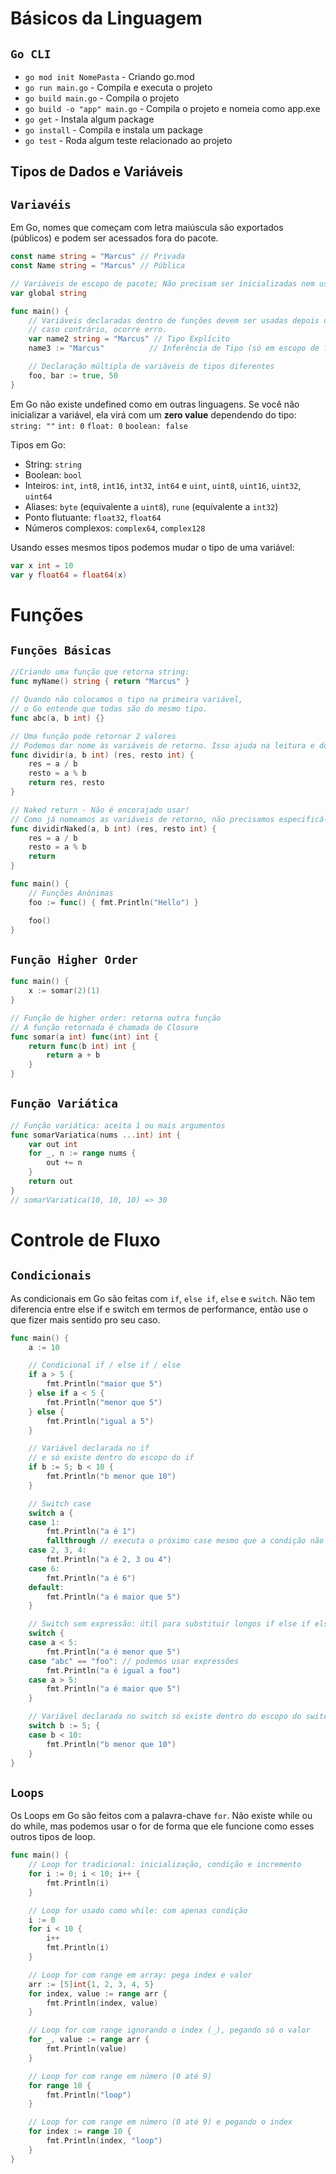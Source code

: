 # Básicos da Linguagem

## `Go CLI`

-   `go mod init NomePasta` - Criando go.mod
-   `go run main.go` - Compila e executa o projeto
-   `go build main.go` - Compila o projeto
-   `go build -o "app" main.go` - Compila o projeto e nomeia como app.exe
-   `go get` - Instala algum package
-   `go install` - Compila e instala um package
-   `go test` - Roda algum teste relacionado ao projeto

## Tipos de Dados e Variáveis

## `Variavéis`

Em Go, nomes que começam com letra maiúscula são exportados (públicos) e podem ser acessados fora do pacote.

```go
const name string = "Marcus" // Privada
const Name string = "Marcus" // Pública

// Variáveis de escopo de pacote; Não precisam ser inicializadas nem usadas imediatamente
var global string

func main() {
    // Variáveis declaradas dentro de funções devem ser usadas depois de inicializadas;
	// caso contrário, ocorre erro.
    var name2 string = "Marcus" // Tipo Explícito
    name3 := "Marcus"          // Inferência de Tipo (só em escopo de função)

    // Declaração múltipla de variáveis de tipos diferentes
    foo, bar := true, 50
}
```

Em Go não existe undefined como em outras linguagens. Se você não inicializar a variável, ela virá com um **zero value** dependendo do tipo: `string: ""` `int: 0` `float: 0` `boolean: false`

Tipos em Go:

-   String: `string`
-   Boolean: `bool`
-   Inteiros: `int`, `int8`, `int16`, `int32`, `int64` e `uint`, `uint8`, `uint16`, `uint32`, `uint64`
-   Aliases: `byte` (equivalente a `uint8`), `rune` (equivalente a `int32`)
-   Ponto flutuante: `float32`, `float64`
-   Números complexos: `complex64`, `complex128`

Usando esses mesmos tipos podemos mudar o tipo de uma variável:

```go
var x int = 10
var y float64 = float64(x)
```

# Funções

## `Funções Básicas`

```go
//Criando uma função que retorna string:
func myName() string { return "Marcus" }

// Quando não colocamos o tipo na primeira variável,
// o Go entende que todas são do mesmo tipo.
func abc(a, b int) {}

// Uma função pode retornar 2 valores
// Podemos dar nome às variáveis de retorno. Isso ajuda na leitura e documentação.
func dividir(a, b int) (res, resto int) {
	res = a / b
	resto = a % b
	return res, resto
}

// Naked return - Não é encorajado usar!
// Como já nomeamos as variáveis de retorno, não precisamos especificá-las no return.
func dividirNaked(a, b int) (res, resto int) {
	res = a / b
	resto = a % b
	return
}

func main() {
	// Funções Anônimas
	foo := func() { fmt.Println("Hello") }

	foo()
}
```

## `Função Higher Order`

```go
func main() {
	x := somar(2)(1)
}

// Função de higher order: retorna outra função
// A função retornada é chamada de Closure
func somar(a int) func(int) int {
	return func(b int) int {
		return a + b
	}
}
```

## `Função Variática`

```go
// Função variática: aceita 1 ou mais argumentos
func somarVariatica(nums ...int) int {
	var out int
	for _, n := range nums {
		out += n
	}
	return out
}
// somarVariatica(10, 10, 10) => 30
```


# Controle de Fluxo

## `Condicionais`

As condicionais em Go são feitas com `if`, `else if`, `else` e `switch`.
Não tem diferencia entre else if e switch em termos de performance, então use o que fizer mais sentido pro seu caso.

```go
func main() {
	a := 10

	// Condicional if / else if / else
	if a > 5 {
		fmt.Println("maior que 5")
	} else if a < 5 {
		fmt.Println("menor que 5")
	} else {
		fmt.Println("igual a 5")
	}

	// Variável declarada no if
	// e só existe dentro do escopo do if
	if b := 5; b < 10 {
		fmt.Println("b menor que 10")
	}

	// Switch case
	switch a {
	case 1:
		fmt.Println("a é 1")
		fallthrough // executa o próximo case mesmo que a condição não seja verdadeira
	case 2, 3, 4:
		fmt.Println("a é 2, 3 ou 4")
	case 6:
		fmt.Println("a é 6")
	default:
		fmt.Println("a é maior que 5")
	}

	// Switch sem expressão: útil para substituir longos if else if else
	switch {
	case a < 5:
		fmt.Println("a é menor que 5")
	case "abc" == "foo": // podemos usar expressões
		fmt.Println("a é igual a foo")
	case a > 5:
		fmt.Println("a é maior que 5")
	}

	// Variável declarada no switch só existe dentro do escopo do switch
	switch b := 5; {
	case b < 10:
		fmt.Println("b menor que 10")
	}
}

```

## `Loops`

Os Loops em Go são feitos com a palavra-chave `for`. Não existe while ou do while, mas podemos usar o for de forma que ele funcione como esses outros tipos de loop.

```go
func main() {
    // Loop for tradicional: inicialização, condição e incremento
	for i := 0; i < 10; i++ {
		fmt.Println(i)
	}

    // Loop for usado como while: com apenas condição
	i := 0
	for i < 10 {
		i++
		fmt.Println(i)
	}

    // Loop for com range em array: pega index e valor
	arr := [5]int{1, 2, 3, 4, 5}
	for index, value := range arr {
		fmt.Println(index, value)
	}

    // Loop for com range ignorando o index (_), pegando só o valor
	for _, value := range arr {
		fmt.Println(value)
	}

    // Loop for com range em número (0 até 9)
	for range 10 {
		fmt.Println("loop")
	}

    // Loop for com range em número (0 até 9) e pegando o index
	for index := range 10 {
		fmt.Println(index, "loop")
	}
}
```
